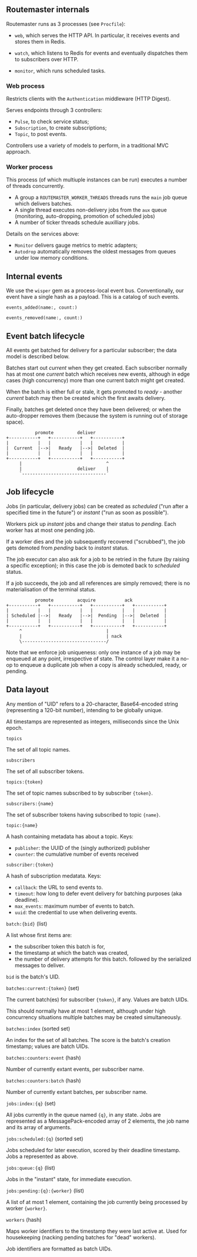 ## Routemaster internals

Routemaster runs as 3 processes (see `Procfile`):

- `web`, which serves the HTTP API. In particular, it receives events and stores
  them in Redis.

- `watch`, which listens to Redis for events and eventually dispatches them
  to subscribers over HTTP.

- `monitor`, which runs scheduled tasks.

### Web process

Restricts clients with the `Authentication` middleware (HTTP Digest).

Serves endpoints through 3 controllers:

- `Pulse`, to check service status;
- `Subscription`, to create subscriptions;
- `Topic`, to post events.

Controllers use a variety of models to perform, in a traditional MVC approach.


### Worker process

This process (of which multiuple instances can be run) executes a number of
threads concurrently.

- A group a `ROUTEMASTER_WORKER_THREADS` threads runs the `main` job queue
  which delivers batches.
- A single thread executes non-delivery jobs from the `aux` queue (monitoring,
  auto-dropping, promotion of scheduled jobs)
- A number of ticker threads schedule auxilliary jobs.

Details on the services above:

- `Monitor` delivers gauge metrics to metric adapters;
- `Autodrop` automatically removes the oldest messages from queues under low
  memory conditions.


## Internal events

We use the `wisper` gem as a process-local event bus. Conventionally, our event
have a single hash as a payload. This is a catalog of such events.

`events_added(name:, count:)`

`events_removed(name:, count:)`


## Event batch lifecycle

All events get batched for delivery for a particular subscriber; the data model
is described below.

Batches start out _current_ when they get created. Each subscriber normally has
at most one _current_ batch which receives new events, although in edge cases
(high concurrency) more than one current batch might get created.

When the batch is either full or stale, it gets promoted to _ready_ - another
_current_ batch may then be created which the first awaits delivery.

Finally, batches get deleted once they have been delivered; or when the
auto-dropper removes them (because the system is running out of storage space).

               promote         deliver           
    +-----------+   +-----------+   +-----------+
    |           |   |           |   |           |
    |  Current  |-->|   Ready   |-->|  Deleted  |
    |           |   |           |   |           |
    +-----------+   +-----------+   +-----------+
         |                                ^
         |                     deliver    |     
         `--------------------------------´


## Job lifecycle

Jobs (in particular, delivery jobs) can be created as _scheduled_ ("run after a
specified time in the future") or _instant_ ("run as soon as possible").

Workers pick up _instant_ jobs and change their status to _pending_. Each
worker has at most one pending job.

If a worker dies and the job subsequently recovered ("scrubbed"), the job gets
demoted from _pending_ back to _instant_ status.

The job executor can also ask for a job to be retried in the future (by raising
a specific exception); in this case the job is demoted back to _scheduled_
status.

If a job succeeds, the job and all references are simply removed; there is
no materialisation of the terminal status.

               promote         acquire           ack
    +-----------+   +-----------+   +-----------+   +-----------+
    |           |   |           |   |           |   |           |
    | Scheduled |-->|   Ready   |-->|  Pending  |-->|  Deleted  |
    |           |   |           |   |           |   |           |
    +-----------+   +-----------+   +-----------+   +-----------+
         ^                                |
         |                                | nack
         \--------------------------------/


Note that we enforce job uniqueness: only one instance of a job may be enqueued
at any point, irrespective of state. The control layer make it a no-op to
enqueue a duplicate job when a copy is already scheduled, ready, or pending.


## Data layout

Any mention of "UID" refers to a 20-character, Base64-encoded string
(representing a 120-bit number), intending to be globally unique.

All timestamps are represented as integers, milliseconds since the Unix epoch.


`topics`

  The set of all topic names.

`subscribers`

  The set of all subscriber tokens.

`topics:{token}`

  The set of topic names subscribed to by subscriber `{token}`.

`subscribers:{name}`

  The set of subscriber tokens having subscribed to topic `{name}`.

`topic:{name}`

  A hash containing metadata has about a topic. Keys:
  - `publisher`: the UUID of the (singly authorized) publisher
  - `counter`: the cumulative number of events received

`subscriber:{token}`

  A hash of subscription medatata. Keys:
  - `callback`: the URL to send events to.
  - `timeout`: how long to defer event delivery for batching purposes (aka deadline).
  - `max_events`: maximum number of events to batch.
  - `uuid`: the credential to use when delivering events.

`batch:{bid}` (list)

  A list whose first items are:
  - the subscriber token this batch is for,
  - the timestamp at which the batch was created,
  - the number of delivery attempts for this batch.
  followed by the serialized messages to deliver. 
  
  `bid` is the batch's UID.

`batches:current:{token}` (set)

  The current batch(es) for subscriber `{token}`, if any.
  Values are batch UIDs.

  This should normally have at most 1 element, although under high
  concurrency situations multiple batches may be created simultaneously.
  
`batches:index` (sorted set)

  An index for the set of all batches.
  The score is the batch's creation timestamp; values are batch UIDs.

`batches:counters:event` (hash)

  Number of currently extant events, per subscriber name.

`batches:counters:batch` (hash)

  Number of currently extant batches, per subscriber name.

`jobs:index:{q}` (set)

  All jobs currently in the queue named `{q}`, in any state. Jobs are
  represented as a MessagePack-encoded array of 2 elements, the job name and its
  array of arguments.

`jobs:scheduled:{q}` (sorted set)

  Jobs scheduled for later execution, scored by their deadline timestamp.
  Jobs a represented as above.

`jobs:queue:{q}` (list)

  Jobs in the "instant" state, for immediate execution.

`jobs:pending:{q}:{worker}` (list)

  A list of at most 1 element, containing the job currently being processed by
  worker `{worker}`.

`workers` (hash)

  Maps worker identifiers to the timestamp they were last
  active at.  Used for housekeeping (nacking pending batches for "dead"
  workers).

  Job identifiers are formatted as batch UIDs.

